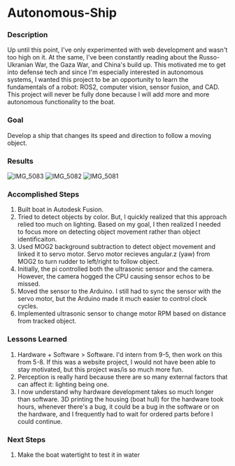 # Autonomous-Ship

### Description
Up until this point, I've only experimented with web development and wasn't too high on it. At the same, I've been constantly reading about the Russo-Ukranian War, the Gaza War, and China's build up. This motivated me to get into defense tech and since I'm especially interested in autonomous systems, I wanted this project to be an opportunity to learn the fundamentals of a robot: ROS2, computer vision, sensor fusion, and CAD. This project will never be fully done because I will add more and more autonomous functionality to the boat. 

### Goal
Develop a ship that changes its speed and direction to follow a moving object.

### Results
![IMG_5083](https://github.com/user-attachments/assets/0d5a5739-c91d-4640-bfbd-73bdded864d7)
![IMG_5082](https://github.com/user-attachments/assets/29295b17-519f-49a8-bfd0-91d051764ad6)
![IMG_5081](https://github.com/user-attachments/assets/838e760f-7b37-4663-82df-fd28c33415fa)

### Accomplished Steps
1. Built boat in Autodesk Fusion.
2. Tried to detect objects by color. But, I quickly realized that this approach relied too much on lighting. Based on my goal, I then realized I needed to focus more on detecting object movement rather than object identificaiton. 
3. Used MOG2 background subtraction to detect object movement and linked it to servo motor. Servo motor recieves angular.z (yaw) from MOG2 to turn rudder to left/right to follow object.<br/>
4. Initially, the pi controlled both the ultrasonic sensor and the camera. However, the camera hogged the CPU causing sensor echos to be missed.
5. Moved the sensor to the Arduino. I still had to sync the sensor with the servo motor, but the Arduino made it much easier to control clock cycles.
6. Implemented ultrasonic sensor to change motor RPM based on distance from tracked object.

### Lessons Learned
1. Hardware + Software > Software. I'd intern from 9-5, then work on this from 5-8. If this was a website project, I would not have been able to stay motivated, but this project was/is so much more fun. 
2. Perception is really hard because there are so many external factors that can affect it: lighting being one.
3. I now understand why hardware development takes so much longer than software. 3D printing the housing (boat hull) for the hardware took hours, whenever there's a bug, it could be a bug in the software or on the hardware, and I frequently had to wait for ordered parts before I could continue.

### Next Steps
1. Make the boat watertight to test it in water

